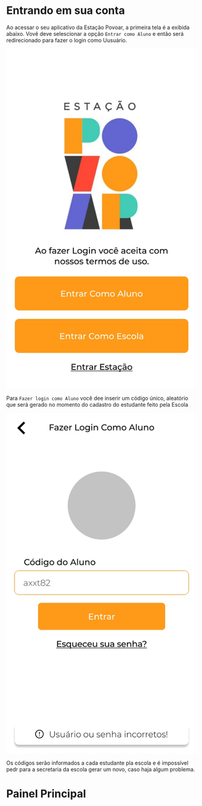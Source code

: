 # Entrando em sua conta

Ao acessar o seu aplicativo da Estação Povoar, a primeira tela é a exibida abaixo. Vovê deve selescionar a opção ``Entrar como Aluno`` e então será redirecionado para fazer o login como Uusuário.

![Tela Inicial](./imagens/Inicial.jpg)

Para ``Fazer login como Aluno`` você dee inserir um código único, aleatório que será gerado no momento do cadastro do estudante feito pela Escola

![Login](./imagens/Login.jpg)

Os códigos serão informados a cada estudante pla escola e é impossível pedr para a secretaria da escola gerar um novo, caso haja algum problema.

# Painel Principal
